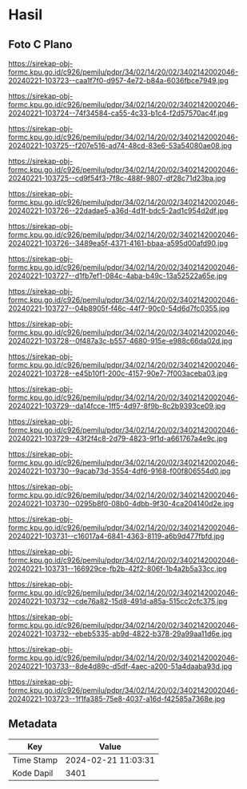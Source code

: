 # Hasil

## Foto C Plano

https://sirekap-obj-formc.kpu.go.id/c926/pemilu/pdpr/34/02/14/20/02/3402142002046-20240221-103723--caa1f7f0-d957-4e72-b84a-6036fbce7949.jpg

https://sirekap-obj-formc.kpu.go.id/c926/pemilu/pdpr/34/02/14/20/02/3402142002046-20240221-103724--74f34584-ca55-4c33-b1c4-f2d57570ac4f.jpg

https://sirekap-obj-formc.kpu.go.id/c926/pemilu/pdpr/34/02/14/20/02/3402142002046-20240221-103725--f207e516-ad74-48cd-83e6-53a54080ae08.jpg

https://sirekap-obj-formc.kpu.go.id/c926/pemilu/pdpr/34/02/14/20/02/3402142002046-20240221-103725--cd9f54f3-7f8c-488f-9807-df28c71d23ba.jpg

https://sirekap-obj-formc.kpu.go.id/c926/pemilu/pdpr/34/02/14/20/02/3402142002046-20240221-103726--22dadae5-a36d-4d1f-bdc5-2ad1c954d2df.jpg

https://sirekap-obj-formc.kpu.go.id/c926/pemilu/pdpr/34/02/14/20/02/3402142002046-20240221-103726--3489ea5f-4371-4161-bbaa-a595d00afd90.jpg

https://sirekap-obj-formc.kpu.go.id/c926/pemilu/pdpr/34/02/14/20/02/3402142002046-20240221-103727--d1fb7ef1-084c-4aba-b49c-13a52522a65e.jpg

https://sirekap-obj-formc.kpu.go.id/c926/pemilu/pdpr/34/02/14/20/02/3402142002046-20240221-103727--04b8905f-f46c-44f7-90c0-54d6d7fc0355.jpg

https://sirekap-obj-formc.kpu.go.id/c926/pemilu/pdpr/34/02/14/20/02/3402142002046-20240221-103728--0f487a3c-b557-4680-915e-e988c66da02d.jpg

https://sirekap-obj-formc.kpu.go.id/c926/pemilu/pdpr/34/02/14/20/02/3402142002046-20240221-103728--e45b10f1-200c-4157-90e7-7f003aceba03.jpg

https://sirekap-obj-formc.kpu.go.id/c926/pemilu/pdpr/34/02/14/20/02/3402142002046-20240221-103729--da14fcce-1ff5-4d97-8f9b-8c2b9393ce09.jpg

https://sirekap-obj-formc.kpu.go.id/c926/pemilu/pdpr/34/02/14/20/02/3402142002046-20240221-103729--43f2f4c8-2d79-4823-9f1d-a661767a4e9c.jpg

https://sirekap-obj-formc.kpu.go.id/c926/pemilu/pdpr/34/02/14/20/02/3402142002046-20240221-103730--9acab73d-3554-4df6-9168-f00f806554d0.jpg

https://sirekap-obj-formc.kpu.go.id/c926/pemilu/pdpr/34/02/14/20/02/3402142002046-20240221-103730--0295b8f0-08b0-4dbb-9f30-4ca204140d2e.jpg

https://sirekap-obj-formc.kpu.go.id/c926/pemilu/pdpr/34/02/14/20/02/3402142002046-20240221-103731--c16017a4-6841-4363-8119-a6b9d477fbfd.jpg

https://sirekap-obj-formc.kpu.go.id/c926/pemilu/pdpr/34/02/14/20/02/3402142002046-20240221-103731--166929ce-fb2b-42f2-806f-1b4a2b5a33cc.jpg

https://sirekap-obj-formc.kpu.go.id/c926/pemilu/pdpr/34/02/14/20/02/3402142002046-20240221-103732--cde76a82-15d8-491d-a85a-515cc2cfc375.jpg

https://sirekap-obj-formc.kpu.go.id/c926/pemilu/pdpr/34/02/14/20/02/3402142002046-20240221-103732--ebeb5335-ab9d-4822-b378-29a99aa11d6e.jpg

https://sirekap-obj-formc.kpu.go.id/c926/pemilu/pdpr/34/02/14/20/02/3402142002046-20240221-103733--8de4d89c-d5df-4aec-a200-51a4daaba93d.jpg

https://sirekap-obj-formc.kpu.go.id/c926/pemilu/pdpr/34/02/14/20/02/3402142002046-20240221-103723--1f1fa385-75e8-4037-a16d-f42585a7368e.jpg


## Metadata

| Key        | Value               |
| ---------- | ------------------- |
| Time Stamp | 2024-02-21 11:03:31 |
| Kode Dapil | 3401                |



